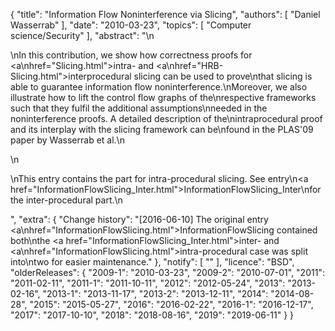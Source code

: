 {
    "title": "Information Flow Noninterference via Slicing",
    "authors": [
        "Daniel Wasserrab"
    ],
    "date": "2010-03-23",
    "topics": [
        "Computer science/Security"
    ],
    "abstract": "\n<p>\nIn this contribution, we show how correctness proofs for <a\nhref=\"Slicing.html\">intra-</a> and <a\nhref=\"HRB-Slicing.html\">interprocedural slicing</a> can be used to prove\nthat slicing is able to guarantee information flow noninterference.\nMoreover, we also illustrate how to lift the control flow graphs of the\nrespective frameworks such that they fulfil the additional assumptions\nneeded in the noninterference proofs. A detailed description of the\nintraprocedural proof and its interplay with the slicing framework can be\nfound in the PLAS'09 paper by Wasserrab et al.\n</p>\n<p>\nThis entry contains the part for intra-procedural slicing. See entry\n<a href=\"InformationFlowSlicing_Inter.html\">InformationFlowSlicing_Inter</a>\nfor the inter-procedural part.\n</p>",
    "extra": {
        "Change history": "[2016-06-10] The original entry <a\nhref=\"InformationFlowSlicing.html\">InformationFlowSlicing</a> contained both\nthe <a href=\"InformationFlowSlicing_Inter.html\">inter-</a> and <a\nhref=\"InformationFlowSlicing.html\">intra-procedural</a> case was split into\ntwo for easier maintenance."
    },
    "notify": [
        ""
    ],
    "licence": "BSD",
    "olderReleases": {
        "2009-1": "2010-03-23",
        "2009-2": "2010-07-01",
        "2011": "2011-02-11",
        "2011-1": "2011-10-11",
        "2012": "2012-05-24",
        "2013": "2013-02-16",
        "2013-1": "2013-11-17",
        "2013-2": "2013-12-11",
        "2014": "2014-08-28",
        "2015": "2015-05-27",
        "2016": "2016-02-22",
        "2016-1": "2016-12-17",
        "2017": "2017-10-10",
        "2018": "2018-08-16",
        "2019": "2019-06-11"
    }
}